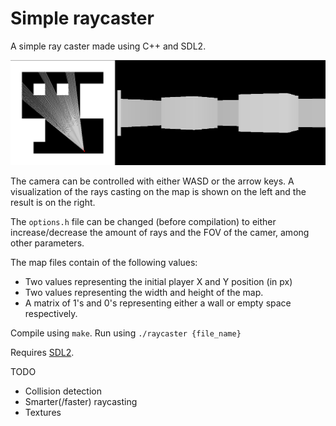 # Simple raycaster
A simple ray caster made using C++ and SDL2.

![](example.png)

The camera can be controlled with either WASD or the arrow keys. A visualization of the rays casting on the map is shown on the left and the result is on the right.

The `options.h` file can be changed (before compilation) to either increase/decrease the amount of rays and the FOV of the camer, among other parameters. 

The map files contain of the following values:
- Two values representing the initial player X and Y position (in px)
- Two values representing the width and height of the map.
- A matrix of 1's and 0's representing either a wall or empty space respectively.

Compile using `make`.
Run using `./raycaster {file_name}`

Requires [SDL2](https://www.libsdl.org/).

TODO
- Collision detection
- Smarter(/faster) raycasting
- Textures
